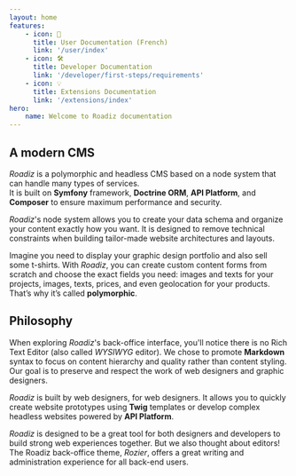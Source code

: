 ```yaml
---
layout: home
features:
    - icon: 👤
      title: User Documentation (French)
      link: '/user/index'
    - icon: 🛠️
      title: Developer Documentation
      link: '/developer/first-steps/requirements'
    - icon: 💡
      title: Extensions Documentation
      link: '/extensions/index'
hero:
    name: Welcome to Roadiz documentation
---
```


## A modern CMS

_Roadiz_ is a polymorphic and headless CMS based on a node system that can handle many types of services.  
It is built on **Symfony** framework, **Doctrine ORM**, **API Platform**, and **Composer** to ensure maximum performance and security.

_Roadiz_'s node system allows you to create your data schema and organize your content exactly how you want. It is designed to remove technical constraints when building tailor-made website architectures and layouts.

Imagine you need to display your graphic design portfolio and also sell some t-shirts. With _Roadiz_, you can create custom content forms from scratch and choose the exact fields you need: images and texts for your projects, images, texts, prices, and even geolocation for your products. That’s why it’s called **polymorphic**.

## Philosophy

When exploring _Roadiz_'s back-office interface, you'll notice there is no Rich Text Editor (also called *WYSIWYG* editor). We chose to promote **Markdown** syntax to focus on content hierarchy and quality rather than content styling. Our goal is to preserve and respect the work of web designers and graphic designers.

_Roadiz_ is built by web designers, for web designers. It allows you to quickly create website prototypes using **Twig** templates or develop complex headless websites powered by **API Platform**.

_Roadiz_ is designed to be a great tool for both designers and developers to build strong web experiences together. But we also thought about editors! The Roadiz back-office theme, *Rozier*, offers a great writing and administration experience for all back-end users.
